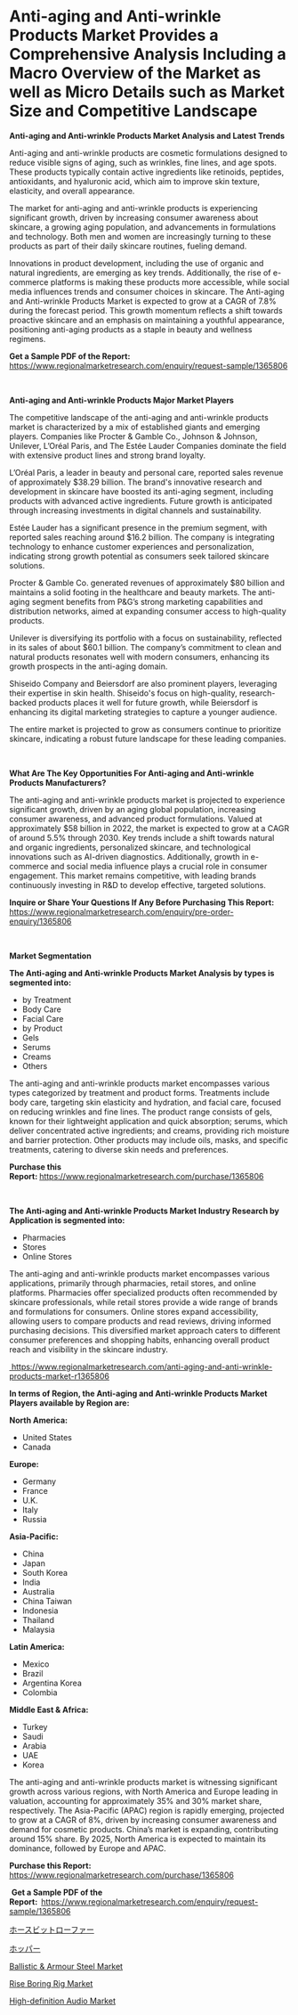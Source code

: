 <p><h1>Anti-aging and Anti-wrinkle Products Market Provides a Comprehensive Analysis Including a Macro Overview of the Market as well as Micro Details such as Market Size and Competitive Landscape</h1></p><p><strong>Anti-aging and Anti-wrinkle Products Market Analysis and Latest Trends</strong></p>
<p><p>Anti-aging and anti-wrinkle products are cosmetic formulations designed to reduce visible signs of aging, such as wrinkles, fine lines, and age spots. These products typically contain active ingredients like retinoids, peptides, antioxidants, and hyaluronic acid, which aim to improve skin texture, elasticity, and overall appearance.</p><p>The market for anti-aging and anti-wrinkle products is experiencing significant growth, driven by increasing consumer awareness about skincare, a growing aging population, and advancements in formulations and technology. Both men and women are increasingly turning to these products as part of their daily skincare routines, fueling demand.</p><p>Innovations in product development, including the use of organic and natural ingredients, are emerging as key trends. Additionally, the rise of e-commerce platforms is making these products more accessible, while social media influences trends and consumer choices in skincare. The Anti-aging and Anti-wrinkle Products Market is expected to grow at a CAGR of 7.8% during the forecast period. This growth momentum reflects a shift towards proactive skincare and an emphasis on maintaining a youthful appearance, positioning anti-aging products as a staple in beauty and wellness regimens.</p></p>
<p><strong>Get a Sample PDF of the Report:&nbsp;</strong> <a href="https://www.regionalmarketresearch.com/enquiry/request-sample/1365806">https://www.regionalmarketresearch.com/enquiry/request-sample/1365806</a></p>
<p>&nbsp;</p>
<p><strong>Anti-aging and Anti-wrinkle Products Major Market Players</strong></p>
<p><p>The competitive landscape of the anti-aging and anti-wrinkle products market is characterized by a mix of established giants and emerging players. Companies like Procter & Gamble Co., Johnson & Johnson, Unilever, L’Oréal Paris, and The Estée Lauder Companies dominate the field with extensive product lines and strong brand loyalty. </p><p>L’Oréal Paris, a leader in beauty and personal care, reported sales revenue of approximately $38.29 billion. The brand's innovative research and development in skincare have boosted its anti-aging segment, including products with advanced active ingredients. Future growth is anticipated through increasing investments in digital channels and sustainability.</p><p>Estée Lauder has a significant presence in the premium segment, with reported sales reaching around $16.2 billion. The company is integrating technology to enhance customer experiences and personalization, indicating strong growth potential as consumers seek tailored skincare solutions.</p><p>Procter & Gamble Co. generated revenues of approximately $80 billion and maintains a solid footing in the healthcare and beauty markets. The anti-aging segment benefits from P&G’s strong marketing capabilities and distribution networks, aimed at expanding consumer access to high-quality products.</p><p>Unilever is diversifying its portfolio with a focus on sustainability, reflected in its sales of about $60.1 billion. The company’s commitment to clean and natural products resonates well with modern consumers, enhancing its growth prospects in the anti-aging domain.</p><p>Shiseido Company and Beiersdorf are also prominent players, leveraging their expertise in skin health. Shiseido's focus on high-quality, research-backed products places it well for future growth, while Beiersdorf is enhancing its digital marketing strategies to capture a younger audience.</p><p>The entire market is projected to grow as consumers continue to prioritize skincare, indicating a robust future landscape for these leading companies.</p></p>
<p>&nbsp;</p>
<p><strong>What Are The Key Opportunities For Anti-aging and Anti-wrinkle Products Manufacturers?</strong></p>
<p><p>The anti-aging and anti-wrinkle products market is projected to experience significant growth, driven by an aging global population, increasing consumer awareness, and advanced product formulations. Valued at approximately $58 billion in 2022, the market is expected to grow at a CAGR of around 5.5% through 2030. Key trends include a shift towards natural and organic ingredients, personalized skincare, and technological innovations such as AI-driven diagnostics. Additionally, growth in e-commerce and social media influence plays a crucial role in consumer engagement. This market remains competitive, with leading brands continuously investing in R&D to develop effective, targeted solutions.</p></p>
<p><strong>Inquire or Share Your Questions If Any Before Purchasing This Report:</strong> <a href="https://www.regionalmarketresearch.com/enquiry/pre-order-enquiry/1365806">https://www.regionalmarketresearch.com/enquiry/pre-order-enquiry/1365806</a></p>
<p>&nbsp;</p>
<p><strong>Market Segmentation</strong></p>
<p><strong>The Anti-aging and Anti-wrinkle Products Market Analysis by types is segmented into:</strong></p>
<p><ul><li>by Treatment</li><li>Body Care</li><li>Facial Care</li><li>by Product</li><li>Gels</li><li>Serums</li><li>Creams</li><li>Others</li></ul></p>
<p><p>The anti-aging and anti-wrinkle products market encompasses various types categorized by treatment and product forms. Treatments include body care, targeting skin elasticity and hydration, and facial care, focused on reducing wrinkles and fine lines. The product range consists of gels, known for their lightweight application and quick absorption; serums, which deliver concentrated active ingredients; and creams, providing rich moisture and barrier protection. Other products may include oils, masks, and specific treatments, catering to diverse skin needs and preferences.</p></p>
<p><strong>Purchase this Report:&nbsp;</strong><a href="https://www.regionalmarketresearch.com/purchase/1365806">https://www.regionalmarketresearch.com/purchase/1365806</a></p>
<p>&nbsp;</p>
<p><strong>The Anti-aging and Anti-wrinkle Products Market Industry Research by Application is segmented into:</strong></p>
<p><ul><li>Pharmacies</li><li>Stores</li><li>Online Stores</li></ul></p>
<p><p>The anti-aging and anti-wrinkle products market encompasses various applications, primarily through pharmacies, retail stores, and online platforms. Pharmacies offer specialized products often recommended by skincare professionals, while retail stores provide a wide range of brands and formulations for consumers. Online stores expand accessibility, allowing users to compare products and read reviews, driving informed purchasing decisions. This diversified market approach caters to different consumer preferences and shopping habits, enhancing overall product reach and visibility in the skincare industry.</p></p>
<p><a href="https://www.regionalmarketresearch.com/anti-aging-and-anti-wrinkle-products-market-r1365806">&nbsp;https://www.regionalmarketresearch.com/anti-aging-and-anti-wrinkle-products-market-r1365806</a></p>
<p><strong>In terms of Region, the Anti-aging and Anti-wrinkle Products Market Players available by Region are:</strong></p>
<p>
    <p> <strong> North America: </strong>
        <ul>
            <li>United States</li>
            <li>Canada</li>
        </ul>
        </p> 
    <p> <strong> Europe: </strong>
        <ul>
            <li>Germany</li>
            <li>France</li>
            <li>U.K.</li>
            <li>Italy</li>
            <li>Russia</li>
        </ul>
        </p> 
    <p> <strong> Asia-Pacific: </strong>
        <ul>
            <li>China</li>
            <li>Japan</li>
            <li>South Korea</li>
            <li>India</li>
            <li>Australia</li>
            <li>China Taiwan</li>
            <li>Indonesia</li>
            <li>Thailand</li>
            <li>Malaysia</li>
        </ul>
        </p> 
    <p> <strong> Latin America: </strong>
        <ul>
            <li>Mexico</li>
            <li>Brazil</li>
            <li>Argentina Korea</li>
            <li>Colombia</li>
        </ul>
        </p> 
    <p> <strong> Middle East & Africa: </strong>
        <ul>
            <li>Turkey</li>
            <li>Saudi</li>
            <li>Arabia</li>
            <li>UAE</li>
            <li>Korea</li>
        </ul>
    </p>
    </p>
<p><p>The anti-aging and anti-wrinkle products market is witnessing significant growth across various regions, with North America and Europe leading in valuation, accounting for approximately 35% and 30% market share, respectively. The Asia-Pacific (APAC) region is rapidly emerging, projected to grow at a CAGR of 8%, driven by increasing consumer awareness and demand for cosmetic products. China’s market is expanding, contributing around 15% share. By 2025, North America is expected to maintain its dominance, followed by Europe and APAC.</p></p>
<p><strong>Purchase this Report: </strong><a href="https://www.regionalmarketresearch.com/purchase/1365806">https://www.regionalmarketresearch.com/purchase/1365806</a></p>
<p>&nbsp;<strong>Get a Sample PDF of the Report:&nbsp;&nbsp;</strong><a href="https://www.regionalmarketresearch.com/enquiry/request-sample/1365806">https://www.regionalmarketresearch.com/enquiry/request-sample/1365806</a></p>
<p><strong></strong></p>
<p><p><a href="https://medium.com/@deliaschoen/%E3%82%B0%E3%83%AD%E3%83%BC%E3%83%90%E3%83%AB%E3%83%9B%E3%83%BC%E3%82%B9%E3%83%93%E3%83%83%E3%83%88%E3%83%AD%E3%83%BC%E3%83%95%E3%82%A1%E3%83%BC%E6%A5%AD%E7%95%8C-%E7%A8%AE%E9%A1%9E-%E7%94%A8%E9%80%94-%E5%B8%82%E5%A0%B4%E3%83%97%E3%83%AC%E3%82%A4%E3%83%A4%E3%83%BC-%E5%9C%B0%E5%9F%9F%E6%88%90%E9%95%B7%E5%88%86%E6%9E%90-%E3%81%8A%E3%82%88%E3%81%B3%E5%B0%86%E6%9D%A5%E3%81%AE%E3%82%B7%E3%83%8A%E3%83%AA%E3%82%AA-2024%E5%B9%B4-2031%E5%B9%B4-a332d5869b35">ホースビットローファー</a></p><p><a href="https://medium.com/@deliaschoen/%E3%82%B0%E3%83%AD%E3%83%BC%E3%83%90%E3%83%AB%E3%83%9B%E3%83%83%E3%83%91%E3%83%BC%E5%B8%82%E5%A0%B4-%E8%A3%BD%E5%93%81%E3%82%BF%E3%82%A4%E3%83%97%E5%88%A5-%E3%82%A2%E3%83%97%E3%83%AA%E3%82%B1%E3%83%BC%E3%82%B7%E3%83%A7%E3%83%B3%E5%88%A5-%E5%9C%B0%E5%9F%9F%E5%88%A5-%E4%BC%81%E6%A5%AD%E5%88%A5-%E6%A5%AD%E7%95%8C%E3%82%BB%E3%82%B0%E3%83%A1%E3%83%B3%E3%83%88%E3%81%AE%E5%B1%95%E6%9C%9B-%E5%B8%82%E5%A0%B4%E8%A9%95%E4%BE%A1-%E7%AB%B6%E4%BA%89%E7%8A%B6%E6%B3%81-%E3%83%88%E3%83%AC%E3%83%B3%E3%83%89-%E4%BA%88%E6%B8%AC-2024%E5%B9%B4-2031%E5%B9%B4-6e9be7d9f717?postPublishedType=repub">ホッパー</a></p><p><a href="https://github.com/NathanColeman327/Market-Research-Report-List-1/blob/main/ballistic-armour-steel-market.md">Ballistic & Armour Steel Market</a></p><p><a href="https://github.com/indrystar/Market-Research-Report-List-5/blob/main/rise-boring-rig-market.md">Rise Boring Rig Market</a></p><p><a href="https://medium.com/@christopherburton742/future-insights-into-the-high-definition-audio-market-trends-and-regional-analysis-for-the-year-e98b629ffed4">High-definition Audio Market</a></p></p>